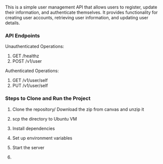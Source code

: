 This is a simple user management API that allows users to register, update their information, and authenticate themselves. It provides functionality for creating user accounts, retrieving user information, and updating user details.

### API Endpoints

Unauthenticated Operations:

1. GET /healthz
2. POST /v1/user

Authenticated Operations:

1. GET /v1/user/self
2. PUT /v1/user/self


### Steps to Clone and Run the Project

1. Clone the repository/ Download the zip from canvas and unzip it
2. scp the directory to Ubuntu VM
3. Install dependencies
4. Set up environment variables
5. Start the server

6. 




